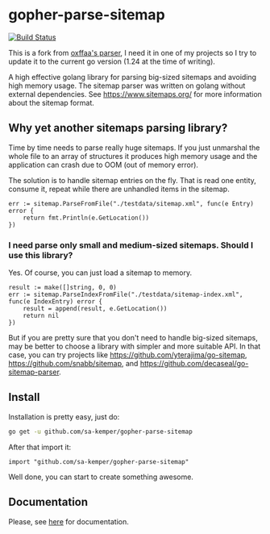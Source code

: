 # gopher-parse-sitemap

[![Build Status](https://travis-ci.org/sa-kemper/gopher-parse-sitemap.svg?branch=master)](https://travis-ci.org/sa-kemper/gopher-parse-sitemap)

This is a fork from [oxffaa's parser](https://github.com/oxffaa/gopher-parse-sitemap), I need it in one of my projects so I try to update it to the current go version (1.24 at the time of writing).

A high effective golang library for parsing big-sized sitemaps and avoiding high memory usage. The sitemap parser was written on golang without external dependencies. See https://www.sitemaps.org/ for more information about the sitemap format.

## Why yet another sitemaps parsing library?

Time by time needs to parse really huge sitemaps. If you just unmarshal the whole file to an array of structures it produces high memory usage and the application can crash due to OOM (out of memory error). 


The solution is to handle sitemap entries on the fly. That is read one entity, consume it, repeat while there are unhandled items in the sitemap.

```golang
err := sitemap.ParseFromFile("./testdata/sitemap.xml", func(e Entry) error {
    return fmt.Println(e.GetLocation())
})
```

### I need parse only small and medium-sized sitemaps. Should I use this library?

Yes. Of course, you can just load a sitemap to memory.

```golang
result := make([]string, 0, 0)
err := sitemap.ParseIndexFromFile("./testdata/sitemap-index.xml", func(e IndexEntry) error {
    result = append(result, e.GetLocation())
    return nil
})
```

But if you are pretty sure that you don't need to handle big-sized sitemaps, may be better to choose a library with simpler and more suitable API. In that case, you can try projects like https://github.com/yterajima/go-sitemap, https://github.com/snabb/sitemap, and https://github.com/decaseal/go-sitemap-parser.

## Install

Installation is pretty easy, just do:

```bash
go get -u github.com/sa-kemper/gopher-parse-sitemap
```

After that import it:
```golang
import "github.com/sa-kemper/gopher-parse-sitemap"
```

Well done, you can start to create something awesome.

## Documentation
Please, see [here](https://godoc.org/github.com/oxffaa/gopher-parse-sitemap) for documentation.
